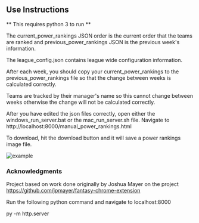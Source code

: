 ## Use Instructions

** This requires python 3 to run **

The current_power_rankings JSON order is the current order that the teams are ranked and previous_power_rankings JSON is the previous week's information.

The league_config.json contains league wide configuration information. 

After each week, you should copy your current_power_rankings to the previous_power_rankings file so that the change between weeks is calculated correctly.

Teams are tracked by their manager's name so this cannot change between weeks otherwise the change will not be calculated correctly.

After you have edited the json files correctly, open either the windows_run_server.bat or the mac_run_server.sh file. Navigate to http://localhost:8000/manual_power_rankings.html 

To download, hit the download button and it will save a power rankings image file.

![example](https://i.imgur.com/nGS0gXZ.png)

### Acknowledgments

Project based on work done originally by Joshua Mayer on the project https://github.com/jpmayer/fantasy-chrome-extension

Run the following python command and navigate to localhost:8000

py -m http.server